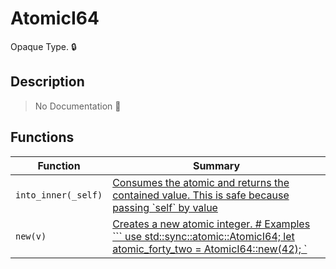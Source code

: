 # AtomicI64

Opaque Type\. 🔒

## Description

> No Documentation 🚧

## Functions

| Function | Summary |
| --- | --- |
| `into_inner(_self)` | [ Consumes the atomic and returns the contained value\.  This is safe because passing \`self\` by value ](./atomici64/into_inner.md) |
| `new(v)` | [ Creates a new atomic integer\.  \# Examples  \`\`\` use std::sync::atomic::AtomicI64; let atomic\_forty\_two = AtomicI64::new\(42\);  \`](./atomici64/new.md) |
